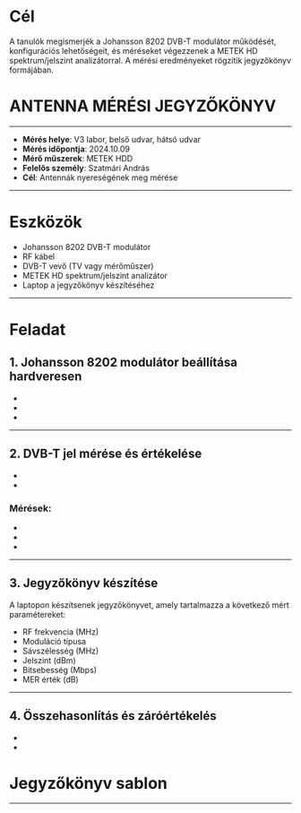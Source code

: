 # Cél
A tanulók megismerjék a Johansson 8202 DVB-T modulátor működését, konfigurációs lehetőségeit, és méréseket végezzenek a METEK HD spektrum/jelszint analizátorral. A mérési eredményeket rögzítik jegyzőkönyv formájában.

# ANTENNA MÉRÉSI JEGYZŐKÖNYV

---

- **Mérés helye**: V3 labor, belső udvar, hátsó udvar
- **Mérés időpontja**: 2024.10.09
- **Mérő műszerek**:  METEK HDD
- **Felelős személy**: Szatmári András
- **Cél**: Antennák nyereségének meg mérése
  
---

# Eszközök
- Johansson 8202 DVB-T modulátor
- RF kábel
- DVB-T vevő (TV vagy mérőműszer)
- METEK HD spektrum/jelszint analizátor
- Laptop a jegyzőkönyv készítéséhez

---

# Feladat

## 1. Johansson 8202 modulátor beállítása hardveresen
- 
- 
- 

---

## 2. DVB-T jel mérése és értékelése
-
-
### Mérések:
- 
-
- 

---

## 3. Jegyzőkönyv készítése
A laptopon készítsenek jegyzőkönyvet, amely tartalmazza a következő mért paramétereket:
- RF frekvencia (MHz)
- Moduláció típusa
- Sávszélesség (MHz)
- Jelszint (dBm)
- Bitsebesség (Mbps)
- MER érték (dB)

---

## 4. Összehasonlítás és záróértékelés
- 
- 
# Jegyzőkönyv sablon


---

